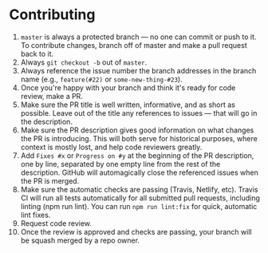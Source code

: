# Contributing

1. `master` is always a protected branch — no one can commit or push to it. To contribute changes, branch off of master and make a pull request back to it.
1. Always `git checkout -b` out of `master`.
1. Always reference the issue number the branch addresses in the branch name (e.g., `feature(#22)` or `some-new-thing-#23`).
1. Once you're happy with your branch and think it's ready for code review, make a PR.
1. Make sure the PR title is well written, informative, and as short as possible. Leave out of the title any references to issues — that will go in the description.
1. Make sure the PR description gives good information on what changes the PR is introducing. This will both serve for historical purposes, where context is mostly lost, and help code reviewers greatly.
1. Add `Fixes #x` or `Progress on #y` at the beginning of the PR description, one by line, separated by one empty line from the rest of the description. GitHub will automagically close the referenced issues when the PR is merged.
1. Make sure the automatic checks are passing (Travis, Netlify, etc). Travis CI will run all tests automatically for all submitted pull requests, including linting (npm run lint). You can run `npm run lint:fix` for quick, automatic lint fixes.
1. Request code review.
1. Once the review is approved and checks are passing, your branch will be squash merged by a repo owner.
